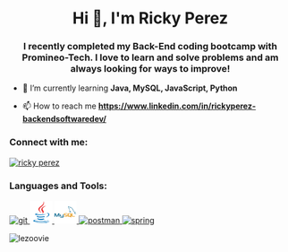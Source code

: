 
<h1 align="center">Hi 👋, I'm Ricky Perez</h1>
<h3 align="center">I recently completed my Back-End coding bootcamp with Promineo-Tech. I love to learn and solve problems and am always looking for ways to improve!</h3>

- 🌱 I’m currently learning **Java, MySQL, JavaScript, Python**

- 📫 How to reach me **https://www.linkedin.com/in/rickyperez-backendsoftwaredev/**

<h3 align="left">Connect with me:</h3>
<p align="left">
<a href="https://linkedin.com/in/ricky perez" target="blank"><img align="center" src="https://raw.githubusercontent.com/rahuldkjain/github-profile-readme-generator/master/src/images/icons/Social/linked-in-alt.svg" alt="ricky perez" height="30" width="40" /></a>
</p>

<h3 align="left">Languages and Tools:</h3>
<p align="left"> <a href="https://git-scm.com/" target="_blank" rel="noreferrer"> <img src="https://www.vectorlogo.zone/logos/git-scm/git-scm-icon.svg" alt="git" width="40" height="40"/> </a> <a href="https://www.java.com" target="_blank" rel="noreferrer"> <img src="https://raw.githubusercontent.com/devicons/devicon/master/icons/java/java-original.svg" alt="java" width="40" height="40"/> </a> <a href="https://www.mysql.com/" target="_blank" rel="noreferrer"> <img src="https://raw.githubusercontent.com/devicons/devicon/master/icons/mysql/mysql-original-wordmark.svg" alt="mysql" width="40" height="40"/> </a> <a href="https://postman.com" target="_blank" rel="noreferrer"> <img src="https://www.vectorlogo.zone/logos/getpostman/getpostman-icon.svg" alt="postman" width="40" height="40"/> </a> <a href="https://spring.io/" target="_blank" rel="noreferrer"> <img src="https://www.vectorlogo.zone/logos/springio/springio-icon.svg" alt="spring" width="40" height="40"/> </a> </p>

<p><img align="center" src="https://github-readme-stats.vercel.app/api/top-langs?username=lezoovie&show_icons=true&locale=en&layout=compact" alt="lezoovie" /></p>
